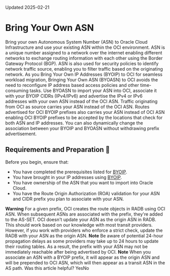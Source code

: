 Updated 2025-02-21
# Bring Your Own ASN
Bring your own Autonomous System Number (ASN) to Oracle Cloud Infrastructure and use your existing ASN within the OCI environment.
ASN is a unique number assigned to a network over the internet enabling different networks to exchange routing information with each other using the Border Gateway Protocol (BGP). ASN is also used for security policies to identify network traffic source, enabling you to filter traffic based on the originating network. 
As you Bring Your Own IP Addresses (BYOIP) to OCI for seamless workload migration, Bringing Your Own ASN (BYOASN) to OCI avoids the need to reconfigure IP address based access policies and other time-consuming tasks.
Use BYOASN to import your ASN into OCI, associate it with your BYOIP CIDRs (IPv4/IPv6) and advertise the IPv4 or IPv6 addresses with your own ASN instead of the OCI ASN. Traffic originating from OCI as source carries your ASN instead of the OCI ASN. Routes advertised for OCI BYOIP prefixes also carries your ASN instead of OCI ASN enabling OCI BYOIP prefixes to be accepted by the locations that check for both ASN and IP addresses. You can also dynamically change the association between your BYOIP and BYOASN without withdrawing prefix advertisement.
## Requirements and Preparation 🔗 
Before you begin, ensure that:
  * You have completed the prerequisites listed for [BYOIP](https://docs.oracle.com/iaas/Content/Network/Concepts/BYOIP.htm#BYOIP__requirements). 
  * You have brought in your IP addresses using [BYOIP](https://docs.oracle.com/iaas/Content/Network/Concepts/BYOIP.htm).
  * You have ownership of the ASN that you want to import into Oracle Cloud.
  * You have the Route Origin Authorization (ROA) validation for your ASN and CIDR prefix you plan to associate with your ASN.


**Warning**
For a given prefix, OCI creates the route objects in RADB using OCI ASN. When subsequent ASNs are associated with the prefix, they're added to the AS-SET. OCI doesn't update your ASN as the origin ASN in RADB. This should work based on our knowledge with most transit providers. However, if you work with providers who enforce a strict check, update the RADB with your ASN as the origin ASN.
**Note** Be aware of potential 24-hour propagation delays as some providers may take up to 24 hours to update their routing tables. As a result, the prefix with your ASN may not be immediately reachable after being advertised by OCI.
**Note** When you associate an ASN with a BYOIP prefix, it will appear as the origin ASN and will be prepended to OCI ASN, which will then appear as a transit ASN in the AS path.
Was this article helpful?
YesNo

